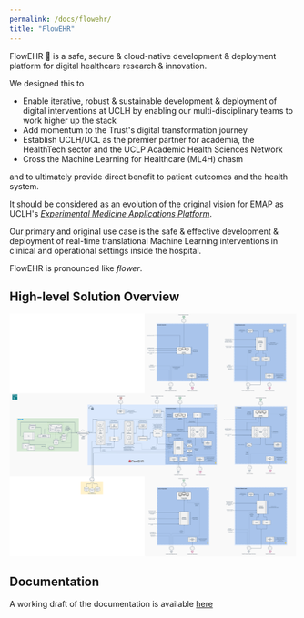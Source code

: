 ```yaml
---
permalink: /docs/flowehr/
title: "FlowEHR"
---
```


FlowEHR 🌺 is a safe, secure & cloud-native development & deployment platform for digital healthcare research & innovation.

We designed this to
- Enable iterative, robust & sustainable development & deployment of digital interventions at UCLH by enabling our multi-disciplinary teams to work higher up the stack
- Add momentum to the Trust's digital transformation journey
- Establish UCLH/UCL as the premier partner for academia, the HealthTech sector and the UCLP Academic Health Sciences Network
- Cross the Machine Learning for Healthcare (ML4H) chasm

and to ultimately provide direct benefit to patient outcomes and the health system.

It should be considered as an evolution of the original vision for EMAP as UCLH's [_Experimental Medicine Applications Platform_](./emap.md).

Our primary and original use case is the safe & effective development & deployment of real-time translational Machine Learning interventions in clinical and operational settings inside the hospital.

FlowEHR is pronounced like _flower_.

## High-level Solution Overview

![FlowEHR](flowehr/diagrams/FlowEHR.drawio.png)

## Documentation

A working draft of the documentation is available [here](https://safehr-data.github.io/Garden-Path/)

